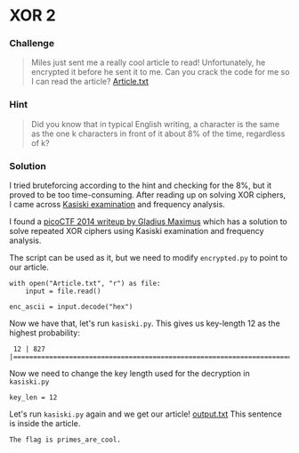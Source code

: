 # XOR 2

### Challenge
> Miles just sent me a really cool article to read! Unfortunately, he encrypted it before he sent it to me. Can you crack the code for me so I can read the article? [Article.txt](Article.txt)

### Hint
> Did you know that in typical English writing, a character is the same as the one k characters in front of it about 8% of the time, regardless of k?

### Solution
I tried bruteforcing according to the hint and checking for the 8%, but it proved to be too time-consuming.
After reading up on solving XOR ciphers, I came across [Kasiski examination](https://en.wikipedia.org/wiki/Kasiski_examination) and frequency analysis.

I found a [picoCTF 2014 writeup by Gladius Maximus](https://ehsandev.com/pico2014/cryptography/repeated_xor.html) which has a solution to solve repeated XOR ciphers using Kasiski examination and frequency analysis.

The script can be used as it, but we need to modify `encrypted.py` to point to our article.

	with open("Article.txt", "r") as file:
		input = file.read()

	enc_ascii = input.decode("hex")

Now we have that, let's run `kasiski.py`. This gives us key-length 12 as the highest probability:

	 12 | 827 |==============================================================================================================================================================================================================

Now we need to change the key length used for the decryption in `kasiski.py`

	key_len = 12

Let's run `kasiski.py` again and we get our article! [output.txt](output.txt)
This sentence is inside the article.

	The flag is primes_are_cool.